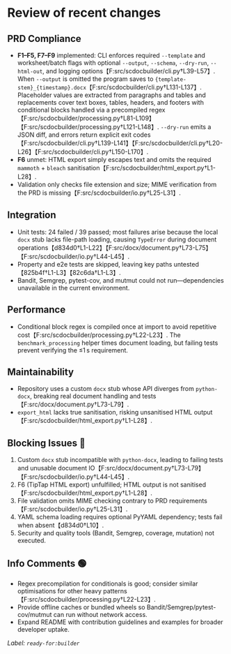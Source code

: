 # Review of recent changes

## PRD Compliance

- **F1–F5, F7–F9** implemented: CLI enforces required `--template` and worksheet/batch flags with optional `--output`, `--schema`, `--dry-run`, `--html-out`, and logging options【F:src/scdocbuilder/cli.py†L39-L57】. When `--output` is omitted the program saves to `{template-stem}_{timestamp}.docx`【F:src/scdocbuilder/cli.py†L131-L137】. Placeholder values are extracted from paragraphs and tables and replacements cover text boxes, tables, headers, and footers with conditional blocks handled via a precompiled regex【F:src/scdocbuilder/processing.py†L81-L109】【F:src/scdocbuilder/processing.py†L121-L148】. `--dry-run` emits a JSON diff, and errors return explicit exit codes【F:src/scdocbuilder/cli.py†L139-L141】【F:src/scdocbuilder/cli.py†L20-L26】【F:src/scdocbuilder/cli.py†L150-L170】.
- **F6** unmet: HTML export simply escapes text and omits the required `mammoth` + `bleach` sanitisation【F:src/scdocbuilder/html_export.py†L1-L28】.
- Validation only checks file extension and size; MIME verification from the PRD is missing【F:src/scdocbuilder/io.py†L25-L31】.

## Integration

- Unit tests: 24 failed / 39 passed; most failures arise because the local `docx` stub lacks file-path loading, causing `TypeError` during document operations【d834d0†L1-L22】【F:src/docx/document.py†L73-L75】【F:src/scdocbuilder/io.py†L44-L45】.
- Property and e2e tests are skipped, leaving key paths untested【825b4f†L1-L3】【82c6da†L1-L3】.
- Bandit, Semgrep, pytest-cov, and mutmut could not run—dependencies unavailable in the current environment.

## Performance

- Conditional block regex is compiled once at import to avoid repetitive cost【F:src/scdocbuilder/processing.py†L22-L23】. The `benchmark_processing` helper times document loading, but failing tests prevent verifying the ≤1 s requirement.

## Maintainability

- Repository uses a custom `docx` stub whose API diverges from `python-docx`, breaking real document handling and tests【F:src/docx/document.py†L73-L79】.
- `export_html` lacks true sanitisation, risking unsanitised HTML output【F:src/scdocbuilder/html_export.py†L1-L28】.

## Blocking Issues 🔴

1. Custom `docx` stub incompatible with `python-docx`, leading to failing tests and unusable document IO【F:src/docx/document.py†L73-L79】【F:src/scdocbuilder/io.py†L44-L45】.
2. F6 (TipTap HTML export) unfulfilled; HTML output is not sanitised【F:src/scdocbuilder/html_export.py†L1-L28】.
3. File validation omits MIME checking contrary to PRD requirements【F:src/scdocbuilder/io.py†L25-L31】.
4. YAML schema loading requires optional PyYAML dependency; tests fail when absent【d834d0†L10】.
5. Security and quality tools (Bandit, Semgrep, coverage, mutation) not executed.

## Info Comments 🟢

- Regex precompilation for conditionals is good; consider similar optimisations for other heavy patterns【F:src/scdocbuilder/processing.py†L22-L23】.
- Provide offline caches or bundled wheels so Bandit/Semgrep/pytest-cov/mutmut can run without network access.
- Expand README with contribution guidelines and examples for broader developer uptake.

_Label: `ready-for:builder`_
